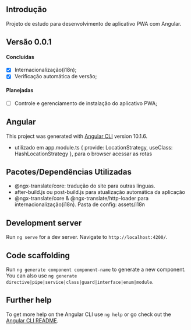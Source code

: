 ## Introdução
Projeto de estudo para desenvolvimento de aplicativo PWA com Angular.

## Versão 0.0.1
#### Concluídas
- [x] Internacionalização(i18n);
- [x] Verificação automática de versão;
#### Planejadas
- [ ] Controle e gerenciamento de instalação do aplicativo PWA;

## Angular
This project was generated with [Angular CLI](https://github.com/angular/angular-cli) version 10.1.6.
  - utilizado em app.module.ts { provide: LocationStrategy, useClass: HashLocationStrategy }, para o browser acessar as rotas

## Pacotes/Dependências Utilizadas
  - @ngx-translate/core: tradução do site para outras línguas.
  - after-build.js ou post-build.js para atualização automática da aplicação
  - @ngx-translate/core & @ngx-translate/http-loader para internacionalização(i18n). Pasta de config: assets/i18n

## Development server

Run `ng serve` for a dev server. Navigate to `http://localhost:4200/`.

## Code scaffolding

Run `ng generate component component-name` to generate a new component. You can also use `ng generate directive|pipe|service|class|guard|interface|enum|module`.

## Further help

To get more help on the Angular CLI use `ng help` or go check out the [Angular CLI README](https://github.com/angular/angular-cli/blob/master/README.md).
